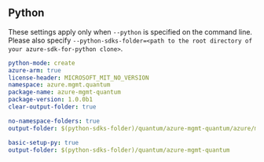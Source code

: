 ## Python

These settings apply only when `--python` is specified on the command line.
Please also specify `--python-sdks-folder=<path to the root directory of your azure-sdk-for-python clone>`.
 
```yaml $(python)
python-mode: create
azure-arm: true
license-header: MICROSOFT_MIT_NO_VERSION
namespace: azure.mgmt.quantum
package-name: azure-mgmt-quantum
package-version: 1.0.0b1
clear-output-folder: true
```

``` yaml $(python) && $(python-mode) == 'update'
no-namespace-folders: true
output-folder: $(python-sdks-folder)/quantum/azure-mgmt-quantum/azure/mgmt/quantum
```

``` yaml $(python) && $(python-mode) == 'create'
basic-setup-py: true
output-folder: $(python-sdks-folder)/quantum/azure-mgmt-quantum
```
